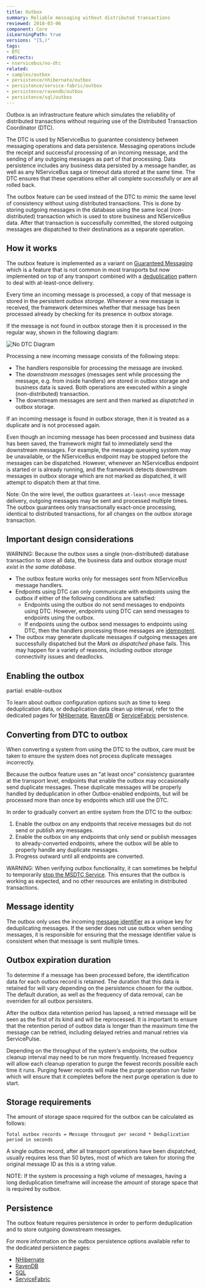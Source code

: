 ```yaml
---
title: Outbox
summary: Reliable messaging without distributed transactions
reviewed: 2018-03-06
component: Core
isLearningPath: true
versions: "[5,)"
tags:
- DTC
redirects:
- nservicebus/no-dtc
related:
- samples/outbox
- persistence/nhibernate/outbox
- persistence/service-fabric/outbox
- persistence/ravendb/outbox
- persistence/sql/outbox
---
```


Outbox is an infrastructure feature which simulates the reliability of distributed transactions without requiring use of the Distributed Transaction Coordinator (DTC).

The DTC is used by NServiceBus to guarantee consistency between messaging operations and data persistence. Messaging operations include the receipt and successful processing of an incoming message, and the sending of any outgoing messages as part of that processing. Data persistence includes any business data persisted by a message handler, as well as any NServiceBus saga or timeout data stored at the same time. The DTC ensures that these operations either all complete successfully or are all rolled back.

The outbox feature can be used instead of the DTC to mimic the same level of consistency without using distributed transactions. This is done by storing outgoing messages in the database using the same local (non-distributed) transaction which is used to store business and NServiceBus data. After that transaction is successfully committed, the stored outgoing messages are dispatched to their destinations as a separate operation.


## How it works

The outbox feature is implemented as a variant on [Guaranteed Messaging](https://www.enterpriseintegrationpatterns.com/patterns/messaging/GuaranteedMessaging.html) which is a feature that is not common in most transports but now implemented on top of any transport combined with a [deduplication](https://en.wikipedia.org/wiki/Data_deduplication#Post-process_versus_in-line_deduplication) pattern to deal with at-least-once delivery.

Every time an incoming message is processed, a copy of that message is stored in the persistent _outbox storage_. Whenever a new message is received, the framework determines whether that message has been processed already by checking for its presence in outbox storage.

If the message is not found in outbox storage then it is processed in the regular way, shown in the following diagram:

![No DTC Diagram](outbox.svg)

Processing a new incoming message consists of the following steps:

 * The handlers responsible for processing the message are invoked.
 * The _downstream messages_ (messages sent while processing the message, e.g. from inside handlers) are stored in outbox storage and business data is saved. Both operations are executed within a single (non-distributed) transaction.
 * The downstream messages are sent and then marked as _dispatched_ in outbox storage.

If an incoming message is found in outbox storage, then it is treated as a duplicate and is not processed again.

Even though an incoming message has been processed and business data has been saved, the framework might fail to immediately send the downstream messages. For example, the message queueing system may be unavailable, or the NServiceBus endpoint may be stopped before the messages can be dispatched. However, whenever an NServiceBus endpoint is started or is already running, and the framework detects downstream messages in outbox storage which are not marked as dispatched, it will attempt to dispatch them at that time.

Note: On the wire level, the outbox guarantees `at-least-once` message delivery, outgoing messages may be sent and processed multiple times. The outbox guarantees only transactionally exact-once processing, identical to distributed transactions, for all changes on the outbox storage transaction.


## Important design considerations

WARNING: Because the outbox uses a single (non-distributed) database transaction to store all data, the business data and outbox storage *must exist in the same database*.

 * The outbox feature works only for messages sent from NServiceBus message handlers.
 * Endpoints using DTC can only communicate with endpoints using the outbox if either of the following conditions are satisfied:
   * Endpoints using the outbox do not send messages to endpoints using DTC. However, endpoints using DTC can send messages to endpoints using the outbox.
   * If endpoints using the outbox send messages to endpoints using DTC, then the handlers processing those messages are [idempotent](https://en.wikipedia.org/wiki/Idempotence).
 * The outbox may generate duplicate messages if outgoing messages are successfully dispatched but the _Mark as dispatched_ phase fails. This may happen for a variety of reasons, including _outbox storage_ connectivity issues and deadlocks.


## Enabling the outbox

partial: enable-outbox

To learn about outbox configuration options such as time to keep deduplication data, or deduplication data clean up interval, refer to the dedicated pages for [NHibernate](/persistence/nhibernate/outbox.md), [RavenDB](/persistence/ravendb/outbox.md) or [ServiceFabric](/persistence/service-fabric/outbox.md) persistence.


## Converting from DTC to outbox

When converting a system from using the DTC to the outbox, care must be taken to ensure the system does not process duplicate messages incorrectly.

Because the outbox feature uses an "at least once" consistency guarantee at the transport level, endpoints that enable the outbox may occasionally send duplicate messages. These duplicate messages will be properly handled by deduplication in other Outbox-enabled endpoints, but will be processed more than once by endpoints which still use the DTC.

In order to gradually convert an entire system from the DTC to the outbox:

1. Enable the outbox on any endpoints that receive messages but do not send or publish any messages.
1. Enable the outbox on any endpoints that only send or publish messages to already-converted endpoints, where the outbox will be able to properly handle any duplicate messages.
1. Progress outward until all endpoints are converted.

WARNING: When verifying outbox functionality, it can sometimes be helpful to temporarily [stop the MSDTC Service](https://technet.microsoft.com/en-us/library/cc770732.aspx). This ensures that the outbox is working as expected, and no other resources are enlisting in distributed transactions.


## Message identity

The outbox only uses the incoming [message identifier](/nservicebus/messaging/message-identity.md) as a unique key for deduplicating messages. If the sender does not use outbox when sending messages, it is responsible for ensuring that the message identifier value is consistent when that message is sent multiple times.


## Outbox expiration duration

To determine if a message has been processed before, the identification data for each outbox record is retained. The duration that this data is retained for will vary depending on the persistence chosen for the outbox. The default duration, as well as the frequency of data removal, can be overriden for all outbox persisters.

After the outbox data retention period has lapsed, a retried message will be seen as the first of its kind and will be reprocessed. It is important to ensure that the retention period of outbox data is longer than the maximum time the message can be retried, including delayed retries and manual retries via ServicePulse.

Depending on the throughput of the system's endpoints, the outbox cleanup interval may need to be run more frequently. Increased frequency will allow each cleanup operation to purge the fewest records possible each time it runs. Purging fewer records will make the purge operation run faster which will ensure that it completes before the next purge operation is due to start.


## Storage requirements

The amount of storage space required for the outbox can be calculated as follows:

    Total outbox records = Message througput per second * Deduplication period in seconds

A single outbox record, after all transport operations have been dispatched, usually requires less than 50 bytes, most of which are taken for storing the original message ID as this is a string value.

NOTE: If the system is processing a high volume of messages, having a long deduplication timeframe will increase the amount of storage space that is required by outbox.

## Persistence

The outbox feature requires persistence in order to perform deduplication and to store outgoing downstream messages.

For more information on the outbox persistence options available refer to the dedicated persistence pages:

- [NHibernate](/persistence/nhibernate/outbox.md)
- [RavenDB](/persistence/ravendb/outbox.md)
- [SQL](/persistence/sql/outbox.md)
- [ServiceFabric](/persistence/service-fabric/outbox.md)
